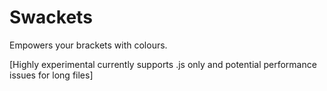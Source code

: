 # Swackets

Empowers your brackets with colours.

[Highly experimental currently supports .js only and potential performance issues for long files]
